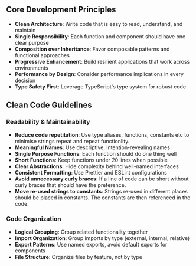 <!------------------------------------------------------------------------------------
   Add Rules to this file or a short description and have Kiro refine them for you:   
-------------------------------------------------------------------------------------> 

## Core Development Principles

- **Clean Architecture**: Write code that is easy to read, understand, and
  maintain
- **Single Responsibility**: Each function and component should have one clear
  purpose
- **Composition over Inheritance**: Favor composable patterns and functional
  approaches
- **Progressive Enhancement**: Build resilient applications that work across
  environments
- **Performance by Design**: Consider performance implications in every decision
- **Type Safety First**: Leverage TypeScript's type system for robust code

## Clean Code Guidelines

### Readability & Maintainability

- **Reduce code repetitation**: Use type aliases, functions, constants etc to minimise strings repeat and repeat functionlity.
- **Meaningful Names**: Use descriptive, intention-revealing names
- **Single Purpose Functions**: Each function should do one thing well
- **Short Functions**: Keep functions under 20 lines when possible
- **Clear Abstractions**: Hide complexity behind well-named interfaces
- **Consistent Formatting**: Use Prettier and ESLint configurations
- **Avoid unnecessary curly braces**: If a line of code can be short without curly braces that should have the preference.
- **Move re-used strings to constants**: Strings re-used in different places should be placed in constants. The constants are then referenced in the code.

### Code Organization

- **Logical Grouping**: Group related functionality together
- **Import Organization**: Group imports by type (external, internal, relative)
- **Export Patterns**: Use named exports, avoid default exports for components
- **File Structure**: Organize files by feature, not by type